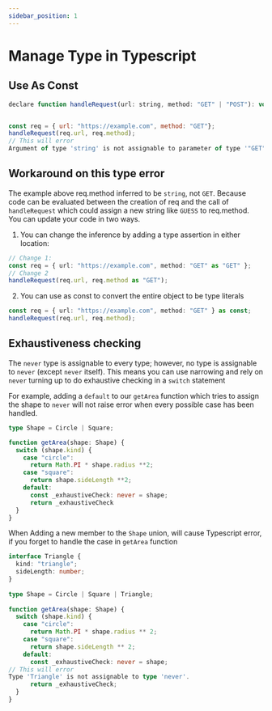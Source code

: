 ```yaml
---
sidebar_position: 1
---
```


# Manage Type in Typescript


## Use As Const

```js title="manageUnion.ts"
declare function handleRequest(url: string, method: "GET" | "POST"): void;


const req = { url: "https://example.com", method: "GET"};
handleRequest(req.url, req.method);
// This will error
Argument of type 'string' is not assignable to parameter of type '"GET" | "POST"'.
```

## Workaround on this type error

The example above req.method inferred to be `string`, not `GET`. Because code can be evaluated between the creation of req and the call of `handleRequest` which could assign a new string like `GUESS` to req.method.
You can update your code in two ways.
1. You can change the inference by adding a type assertion in either location:
```ts
// Change 1:
const req = { url: "https://example.com", method: "GET" as "GET" };
// Change 2
handleRequest(req.url, req.method as "GET");
```
2. You can use as const to convert the entire object to be type literals
```ts
const req = { url: "https://example.com", method: "GET" } as const;
handleRequest(req.url, req.method);
```

## Exhaustiveness checking

The `never` type is assignable to every type; however, no type is assignable to `never` (except `never` itself). This means you can use narrowing and rely on `never` turning up to do exhaustive checking in a `switch` statement

For example, adding a `default` to our `getArea` function which tries to assign the shape to `never` will not raise error when every possible case has been handled.

```ts
type Shape = Circle | Square;

function getArea(shape: Shape) {
  switch (shape.kind) {
    case "circle":
      return Math.PI * shape.radius **2;
    case "square":
      return shape.sideLength **2;
    default:
      const _exhaustiveCheck: never = shape;
      return _exhaustiveCheck
  }
}
```
When Adding a new member to the `Shape` union, will cause Typescript error, if you forget to handle the case in `getArea` function

```ts
interface Triangle {
  kind: "triangle";
  sideLength: number;
}
 
type Shape = Circle | Square | Triangle;
 
function getArea(shape: Shape) {
  switch (shape.kind) {
    case "circle":
      return Math.PI * shape.radius ** 2;
    case "square":
      return shape.sideLength ** 2;
    default:
      const _exhaustiveCheck: never = shape;
// This will error
Type 'Triangle' is not assignable to type 'never'.
      return _exhaustiveCheck;
  }
}
```